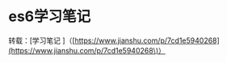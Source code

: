 # es6学习笔记

转载：\[学习笔记 \]（[https://www.jianshu.com/p/7cd1e5940268](https://www.jianshu.com/p/7cd1e5940268\)）

